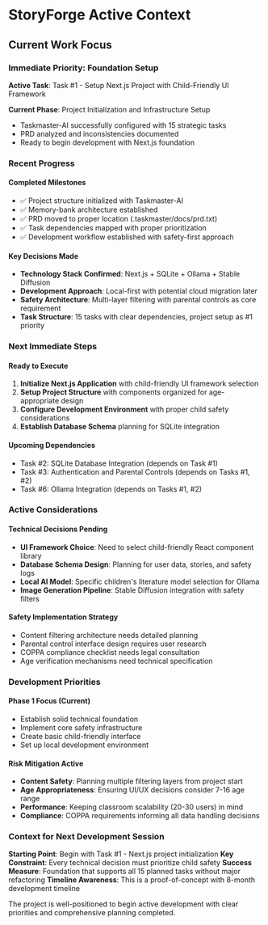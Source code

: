 # StoryForge Active Context

## Current Work Focus

### Immediate Priority: Foundation Setup
**Active Task**: Task #1 - Setup Next.js Project with Child-Friendly UI Framework

**Current Phase**: Project Initialization and Infrastructure Setup
- Taskmaster-AI successfully configured with 15 strategic tasks
- PRD analyzed and inconsistencies documented
- Ready to begin development with Next.js foundation

### Recent Progress

#### Completed Milestones
- ✅ Project structure initialized with Taskmaster-AI
- ✅ Memory-bank architecture established
- ✅ PRD moved to proper location (.taskmaster/docs/prd.txt)
- ✅ Task dependencies mapped with proper prioritization
- ✅ Development workflow established with safety-first approach

#### Key Decisions Made
- **Technology Stack Confirmed**: Next.js + SQLite + Ollama + Stable Diffusion
- **Development Approach**: Local-first with potential cloud migration later
- **Safety Architecture**: Multi-layer filtering with parental controls as core requirement
- **Task Structure**: 15 tasks with clear dependencies, project setup as #1 priority

### Next Immediate Steps

#### Ready to Execute
1. **Initialize Next.js Application** with child-friendly UI framework selection
2. **Setup Project Structure** with components organized for age-appropriate design
3. **Configure Development Environment** with proper child safety considerations
4. **Establish Database Schema** planning for SQLite integration

#### Upcoming Dependencies
- Task #2: SQLite Database Integration (depends on Task #1)
- Task #3: Authentication and Parental Controls (depends on Tasks #1, #2)
- Task #6: Ollama Integration (depends on Tasks #1, #2)

### Active Considerations

#### Technical Decisions Pending
- **UI Framework Choice**: Need to select child-friendly React component library
- **Database Schema Design**: Planning for user data, stories, and safety logs
- **Local AI Model**: Specific children's literature model selection for Ollama
- **Image Generation Pipeline**: Stable Diffusion integration with safety filters

#### Safety Implementation Strategy
- Content filtering architecture needs detailed planning
- Parental control interface design requires user research
- COPPA compliance checklist needs legal consultation
- Age verification mechanisms need technical specification

### Development Priorities

#### Phase 1 Focus (Current)
- Establish solid technical foundation
- Implement core safety infrastructure
- Create basic child-friendly interface
- Set up local development environment

#### Risk Mitigation Active
- **Content Safety**: Planning multiple filtering layers from project start
- **Age Appropriateness**: Ensuring UI/UX decisions consider 7-16 age range
- **Performance**: Keeping classroom scalability (20-30 users) in mind
- **Compliance**: COPPA requirements informing all data handling decisions

### Context for Next Development Session

**Starting Point**: Begin with Task #1 - Next.js project initialization
**Key Constraint**: Every technical decision must prioritize child safety
**Success Measure**: Foundation that supports all 15 planned tasks without major refactoring
**Timeline Awareness**: This is a proof-of-concept with 8-month development timeline

The project is well-positioned to begin active development with clear priorities and comprehensive planning completed.